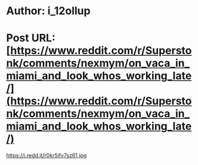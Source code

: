 # Author: i_12ollup
# Post URL: [https://www.reddit.com/r/Superstonk/comments/nexmym/on_vaca_in_miami_and_look_whos_working_late/](https://www.reddit.com/r/Superstonk/comments/nexmym/on_vaca_in_miami_and_look_whos_working_late/)


https://i.redd.it/r0kr5ifv7sz61.jpg